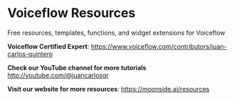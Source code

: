 # Voiceflow Resources

Free resources, templates, functions, and widget extensions for Voiceflow

**Voiceflow Certified Expert**: https://www.voiceflow.com/contributors/juan-carlos-quintero

**Check our YouTube channel for more tutorials** http://youtube.com/@juancarlosqr

**Visit our website for more resources**: https://moonside.ai/resources
